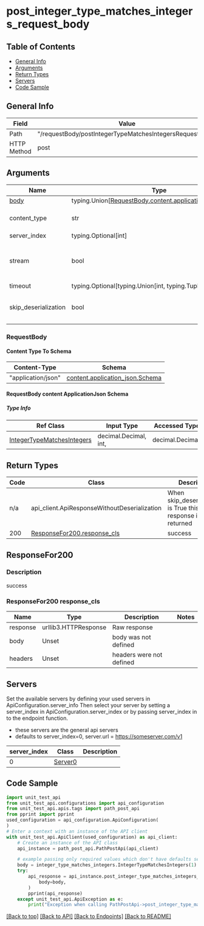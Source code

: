 <a name="postintegertypematchesintegersrequestbody"></a>
# **post_integer_type_matches_integers_request_body**

## Table of Contents
- [General Info](#general-info)
- [Arguments](#arguments)
- [Return Types](#return-types)
- [Servers](#servers)
- [Code Sample](#code-sample)

## General Info
| Field | Value |
| ----- | ----- |
| Path | "/requestBody/postIntegerTypeMatchesIntegersRequestBody" |
| HTTP Method | post |

## Arguments

Name | Type | Description  | Notes
------------- | ------------- | ------------- | -------------
[body](#requestbody) | typing.Union[[RequestBody.content.application_json.schema](#request_body_request_bodycontentapplication_jsonschema)] | required |
content_type | str | optional, default is 'application/json' | Selects the schema and serialization of the request body
server_index | typing.Optional[int] | default is None | Allows one to select a different server
stream | bool | default is False | if True then the response.content will be streamed and loaded from a file like object. When downloading a file, set this to True to force the code to deserialize the content to a FileSchema file
timeout | typing.Optional[typing.Union[int, typing.Tuple]] | default is None | the timeout used by the rest client
skip_deserialization | bool | default is False | when True, headers and body will be unset and an instance of api_client.ApiResponseWithoutDeserialization will be returned

### RequestBody

#### Content Type To Schema
Content-Type | Schema
------------ | -------
"application/json" | [content.application_json.Schema](#requestbody-content-applicationjson-schema)

#### RequestBody content ApplicationJson Schema

##### Type Info
Ref Class | Input Type | Accessed Type | Description
--------- | ---------- | ------------- | ------------
[IntegerTypeMatchesIntegers](../../../components/schema/integer_type_matches_integers.md) | decimal.Decimal, int,  | decimal.Decimal,  |

## Return Types

Code | Class | Description
------------- | ------------- | -------------
n/a | api_client.ApiResponseWithoutDeserialization | When skip_deserialization is True this response is returned
200 | [ResponseFor200.response_cls](#responsefor200-response_cls) | success

## ResponseFor200

### Description
success

### ResponseFor200 response_cls
Name | Type | Description  | Notes
------------- | ------------- | ------------- | -------------
response | urllib3.HTTPResponse | Raw response |
body | Unset | body was not defined |
headers | Unset | headers were not defined |

## Servers

Set the available servers by defining your used servers in ApiConfiguration.server_info
Then select your server by setting a server_index in ApiConfiguration.server_index or by
passing server_index in to the endpoint function.
- these servers are the general api servers
- defaults to server_index=0, server.url = https://someserver.com/v1

server_index | Class | Description
------------ | ----- | ------------
0 | [Server0](../../../servers/server_0.md) |

## Code Sample

```python
import unit_test_api
from unit_test_api.configurations import api_configuration
from unit_test_api.apis.tags import path_post_api
from pprint import pprint
used_configuration = api_configuration.ApiConfiguration(
)
# Enter a context with an instance of the API client
with unit_test_api.ApiClient(used_configuration) as api_client:
    # Create an instance of the API class
    api_instance = path_post_api.PathPostApi(api_client)

    # example passing only required values which don't have defaults set
    body = integer_type_matches_integers.IntegerTypeMatchesIntegers(1)
    try:
        api_response = api_instance.post_integer_type_matches_integers_request_body(
            body=body,
        )
        pprint(api_response)
    except unit_test_api.ApiException as e:
        print("Exception when calling PathPostApi->post_integer_type_matches_integers_request_body: %s\n" % e)
```

[[Back to top]](#top) [[Back to API]](../PathPostApi.md) [[Back to Endpoints]](../../../../README.md#Endpoints) [[Back to README]](../../../../README.md)
